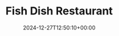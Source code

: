 ---
date: 2024-12-27T12:50:10+00:00
title: Fish Dish Restaurant
latitude: 51.95866164415806
longitude: 1.3460589464395554
url: https://foursquare.com/v/51d84831498e96dcb52a565b
categories:
 - checkin
---